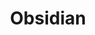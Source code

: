 ---
title: Obsidian
layout: tool
tags:
  - Windows
description: is a powerful note-taking application.
link: https://obsidian.md/
share:
---